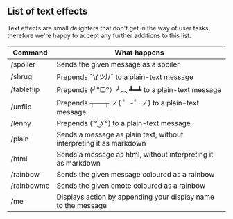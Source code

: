 ## List of text effects

Text effects are small delighters that don't get in the way of user tasks, therefore we're happy to accept any further additions to this list. 

| Command | What happens | 
|---|---|
| /spoiler <message> |  Sends the given message as a spoiler |
| /shrug <message>| Prepends ¯\\_(ツ)_/¯ to a plain-text message|
| /tableflip <message> | Prepends (╯°□°）╯︵ ┻━┻ to a plain-text message|
| /unflip <message> | Prepends ┬──┬ ノ( ゜-゜ノ) to a plain-text message |
| /lenny <message> | Prepends ( ͡° ͜ʖ ͡°) to a plain-text message|
| /plain <message> | Sends a message as plain text, without interpreting it as markdown|
| /html <message> | Sends a message as html, without interpreting it as markdown|
| /rainbow <message> |Sends the given message coloured as a rainbow |
| /rainbowme <message> |Sends the given emote coloured as a rainbow|
| /me <message> | Displays action by appending your display name to the message|
